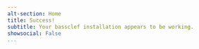 ```yaml
---
alt-section: Home
title: Success!
subtitle: Your bassclef installation appears to be working.
showsocial: False
...
```

